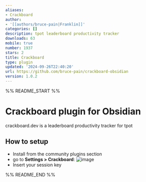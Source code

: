 ```yaml
---
aliases:
- Crackboard
author:
- '[[authors/bruce-pain|Franklin]]'
categories: []
description: tpot leaderboard productivity tracker
downloads: 63
mobile: true
number: 1937
stars: 2
title: Crackboard
type: plugin
updated: '2024-09-26T22:40:20'
url: https://github.com/bruce-pain/crackboard-obsidian
version: 1.0.2
---
```


%% README_START %%

# Crackboard plugin for Obsidian

crackboard.dev is a leaderboard productivity tracker for tpot

## How to setup

-   Install from the community plugins section
-   go to **Settings > Crackboard**:
    ![image](https://github.com/user-attachments/assets/a93c5a7c-74bd-44a3-ab6c-456b75f95225)
-   Insert your session key


%% README_END %%